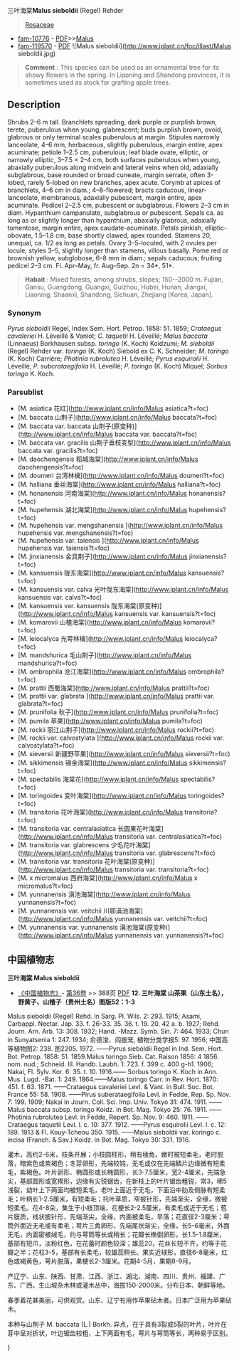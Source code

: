 三叶海棠**Malus sieboldii** (Regel) Rehder

> [Rosaceae](http://www.iplant.cn/info/Rosaceae?t=foc)
* [fam-10776](http://www.iplant.cn/foc/fam/10776) - [PDF](http://www.iplant.cn/foc/pdf/Rosaceae.pdf)>>[Malus](http://www.iplant.cn/info/Malus?t=foc)
* [fam-119570](http://www.iplant.cn/foc/fam/119570) - [PDF](http://www.iplant.cn/foc/pdf/Malus.pdf)
![Malus sieboldii](http://www.iplant.cn/foc/illast/Malus sieboldii.jpg)


> **Comment** : 
> This species can be used as an ornamental tree for its showy flowers in the spring. In Liaoning and Shandong provinces, it is sometimes used as stock for grafting apple trees.

## Description

Shrubs 2–6 m tall. Branchlets spreading, dark purple or purplish brown, terete, puberulous when young, glabrescent; buds purplish brown, ovoid, glabrous or only terminal scales puberulous at margin. Stipules narrowly lanceolate, 4–6 mm, herbaceous, slightly puberulous, margin entire, apex acuminate; petiole 1–2.5 cm, puberulous; leaf blade ovate, elliptic, or narrowly elliptic, 3–7.5 × 2–4 cm, both surfaces puberulous when young, abaxially puberulous along midvein and lateral veins when old, adaxially subglabrous, base rounded or broad cuneate, margin serrate, often 3-lobed, rarely 5-lobed on new branches, apex acute. Corymb at apices of branchlets, 4–6 cm in diam.; 4–8-flowered; bracts caducous, linear-lanceolate, membranous, adaxially pubescent, margin entire, apex acuminate. Pedicel 2–2.5 cm, pubescent or subglabrous. Flowers 2–3 cm in diam. Hypanthium campanulate, subglabrous or pubescent. Sepals ca. as long as or slightly longer than hypanthium, abaxially glabrous, adaxially tomentose, margin entire, apex caudate-acuminate. Petals pinkish, elliptic-obovate, 1.5–1.8 cm, base shortly clawed, apex rounded. Stamens 20, unequal, ca. 1/2 as long as petals. Ovary 3–5-loculed, with 2 ovules per locule; styles 3–5, slightly longer than stamens, villous basally. Pome red or brownish yellow, subglobose, 6–8 mm in diam.; sepals caducous; fruiting pedicel 2–3 cm. Fl. Apr–May, fr. Aug–Sep. 2n = 34*, 51*.


> **Habait** : 
> Mixed forests, among shrubs, slopes; 150--2000 m. Fujian, Gansu, Guangdong, Guangxi, Guizhou, Hubei, Hunan, Jiangxi, Liaoning, Shaanxi, Shandong, Sichuan, Zhejiang [Korea, Japan].

### Synonym
*Pyrus sieboldii* Regel, Index Sem. Hort. Petrop. 1858: 51. 1859; *Crataegus cavaleriei* H. Léveillé & Vaniot; *C. taquetii* H. Léveillé; *Malus baccata* (Linnaeus) Borkhausen subsp. *toringo* (K. Koch) Koidzumi; *M. sieboldii* (Regel) Rehder var. *toringo* (K. Koch) Siebold ex C. K. Schneider; *M. toringo* (K. Koch) Carrière; *Photinia rubrolutea* H. Léveillé; *Pyrus esquirolii* H. Léveillé; *P. subcrataegifolia* H. Léveillé; *P. toringo* (K. Koch) Miquel; *Sorbus toringo* K. Koch.


### Parsublist

* [M.  asiatica  花红](http://www.iplant.cn/info/Malus asiatica?t=foc)
* [M.  baccata  山荆子](http://www.iplant.cn/info/Malus baccata?t=foc)
* [M.  baccata var. baccata  山荆子(原变种)](http://www.iplant.cn/info/Malus baccata var. baccata?t=foc)
* [M.  baccata var. gracilis  山荆子垂枝变型](http://www.iplant.cn/info/Malus baccata var. gracilis?t=foc)
* [M.  daochengensis  稻城海棠](http://www.iplant.cn/info/Malus daochengensis?t=foc)
* [M.  doumeri  台湾林檎](http://www.iplant.cn/info/Malus doumeri?t=foc)
* [M.  halliana  垂丝海棠](http://www.iplant.cn/info/Malus halliana?t=foc)
* [M.  honanensis  河南海棠](http://www.iplant.cn/info/Malus honanensis?t=foc)
* [M.  hupehensis  湖北海棠](http://www.iplant.cn/info/Malus hupehensis?t=foc)
* [M.  hupehensis var. mengshanensis  ](http://www.iplant.cn/info/Malus hupehensis var. mengshanensis?t=foc)
* [M.  hupehensis var. taiensis  ](http://www.iplant.cn/info/Malus hupehensis var. taiensis?t=foc)
* [M.  jinxianensis  金具荆子](http://www.iplant.cn/info/Malus jinxianensis?t=foc)
* [M.  kansuensis  陇东海棠](http://www.iplant.cn/info/Malus kansuensis?t=foc)
* [M.  kansuensis var. calva  光叶陇东海棠](http://www.iplant.cn/info/Malus kansuensis var. calva?t=foc)
* [M.  kansuensis var. kansuensis  陇东海棠(原变种)](http://www.iplant.cn/info/Malus kansuensis var. kansuensis?t=foc)
* [M.  komarovii  山楂海棠](http://www.iplant.cn/info/Malus komarovii?t=foc)
* [M.  leiocalyca  光萼林檎](http://www.iplant.cn/info/Malus leiocalyca?t=foc)
* [M.  mandshurica  毛山荆子](http://www.iplant.cn/info/Malus mandshurica?t=foc)
* [M.  ombrophila  沧江海棠](http://www.iplant.cn/info/Malus ombrophila?t=foc)
* [M.  prattii  西蜀海棠](http://www.iplant.cn/info/Malus prattii?t=foc)
* [M.  prattii var. glabrata  ](http://www.iplant.cn/info/Malus prattii var. glabrata?t=foc)
* [M.  prunifolia  秋子](http://www.iplant.cn/info/Malus prunifolia?t=foc)
* [M.  pumila  苹果](http://www.iplant.cn/info/Malus pumila?t=foc)
* [M.  rockii  丽江山荆子](http://www.iplant.cn/info/Malus rockii?t=foc)
* [M.  rockii var. calvostylata  ](http://www.iplant.cn/info/Malus rockii var. calvostylata?t=foc)
* [M.  sieversii  新疆野苹果](http://www.iplant.cn/info/Malus sieversii?t=foc)
* [M.  sikkimensis  锡金海棠](http://www.iplant.cn/info/Malus sikkimensis?t=foc)
* [M.  spectabilis  海棠花](http://www.iplant.cn/info/Malus spectabilis?t=foc)
* [M.  toringoides  变叶海棠](http://www.iplant.cn/info/Malus toringoides?t=foc)
* [M.  transitoria  花叶海棠](http://www.iplant.cn/info/Malus transitoria?t=foc)
* [M.  transitoria var. centralasiatica  长圆果花叶海棠](http://www.iplant.cn/info/Malus transitoria var. centralasiatica?t=foc)
* [M.  transitoria var. glabrescens  少毛花叶海棠](http://www.iplant.cn/info/Malus transitoria var. glabrescens?t=foc)
* [M.  transitoria var. transitoria  花叶海棠(原变种)](http://www.iplant.cn/info/Malus transitoria var. transitoria?t=foc)
* [M.  x micromalus  西府海棠](http://www.iplant.cn/info/Malus x micromalus?t=foc)
* [M.  yunnanensis  滇池海棠](http://www.iplant.cn/info/Malus yunnanensis?t=foc)
* [M.  yunnanensis var. veitchii  川鄂滇池海棠](http://www.iplant.cn/info/Malus yunnanensis var. veitchii?t=foc)
* [M.  yunnanensis var. yunnanensis  滇池海棠(原变种)](http://www.iplant.cn/info/Malus yunnanensis var. yunnanensis?t=foc)

## 中国植物志
**三叶海棠 Malus sieboldii**

* [《中国植物志》](http://www.iplant.cn/frps)- [第36卷](http://www.iplant.cn/frps/vol/36) >> 388页 [PDF](http://www.iplant.cn/frps/pdf/36/388.PDF)
**12. 三叶海棠 山茶果（山东土名），野黄子、山楂子（贵州土名）图版52：1-3**

Malus sieboldii (Regel) Rehd. in Sarg. Pl. Wils. 2: 293. 1915; Asami, Carbappl. Nectar. Jap. 33. f. 26-33. 35. 36. t. 19. 20. 42 a. b. 1927; Rehd. Journ. Arn. Arb. 13: 308. 1932; Hand. -Mazz. Symb. Sin. 7: 464. 1933; Chun in Sunyatsenia 1: 247. 1934; 俞德浚、阎振茏, 植物分类学报5: 97. 1956; 中国高等植物图2: 238. 图2205. 1972. ——Pyrus sieboldii Regel in Ind. Sem. Hort. Bot. Petrop. 1858: 51. 1859.Malus toringo Sieb. Cat. Raison 1856: 4 1856. nom. nud.; Schneid. Ill. Handb. Laubh. 1: 723. f. 399 c. 400 g-h1. 1906; Nakai, Fl. Sylv. Kor. 6: 35. t. 10. 1916.—— Sorbus toringo K. Koch in Ann. Mus. Lugd. -Bat. 1: 249. 1864.——Malus toringo Carr. in Rev. Hort. 1870: 451. f. 63. 1871. ——Crataegus cavaleriei Levl. & Vant. in Bull. Soc. Bot. France 55: 58. 1908. ——Pirus suberataegifolia Levl. in Fedde, Rep. Sp. Nov. 7: 199. 1909; Nakai in Journ. Coll. Sci. Imp. Univ. Tokyo 31: 474. 1911. ——Malus baccata subsp. toringo Koidz. in Bot. Mag. Tokyo 25: 76. 1911. ——Photinia rubrolutea Levl. in Fedde, Repert. Sp. Nov. 9: 460. 1911. ——Crataegus taquetii Levl. l. c. 10: 377. 1912. ——Pyrus esquirolii Levl. l. c. 12: 189. 1913 & Fl. Kouy-Tcheou 350. 1915. ——Malus sieboldii var. koringo c. incisa (Franch. & Sav.) Koidz. in Bot. Mag. Tokyo 30: 331. 1916.

灌木，高约2-6米，枝条开展；小枝圆柱形，稍有稜角，嫩时被短柔毛，老时脱落，暗紫色或紫褐色；冬芽卵形，先端较钝，无毛或仅在先端鳞片边缘微有短柔毛，紫褐色。叶片卵形、椭圆形或长椭圆形，长3-7.5厘米，宽2-4厘米，先端急尖，基部圆形或宽楔形，边缘有尖锐锯齿，在新枝上的叶片锯齿粗锐，常3，稀5浅裂，幼叶上下两面均被短柔毛，老叶上面近于无毛，下面沿中肋及侧脉有短柔毛；叶柄长1-2.5厘米，有短柔毛；托叶草质，窄披针形，先端渐尖，全缘，微被短柔毛。花4-8朵，集生于小枝顶端，花梗长2-2.5厘米，有柔毛或近于无毛；苞片膜质，线状披针形，先端渐尖，全缘，内面被柔毛，早落；花直径2-3厘米；萼筒外面近无毛或有柔毛；萼片三角卵形，先端尾状渐尖，全缘，长5-6毫米，外面无毛，内面密被绒毛，约与萼筒等长或稍长；花瓣长椭倒卵形，长1.5-1.8厘米，基部有短爪，淡粉红色，在花蕾时颜色较深；雄蕊20，花丝长短不齐，约等于花瓣之半；花柱3-5，基部有长柔毛，较雄蕊稍长。果实近球形，直径6-8毫米，红色或褐黄色，萼片脱落，果梗长2-3厘米。花期4-5月，果期8-9月。

产辽宁、山东、陕西、甘肃、江西、浙江、湖北、湖南、四川、贵州、福建、广东、广西。生山坡杂木林或灌木丛中，海拔150-2000米。分布日本、朝鲜等地。

春季着花甚美丽，可供观赏。山东、辽宁有用作苹果砧木者。日本广泛用为苹果砧木。

本种与山荆子 M. baccata (L.) Borkh. 异点，在于具有3裂或5裂的叶片，叶片在芽中呈对折状，叶边锯齿较粗，上下两面有毛，萼片与萼筒等长，两种易于区别。

}